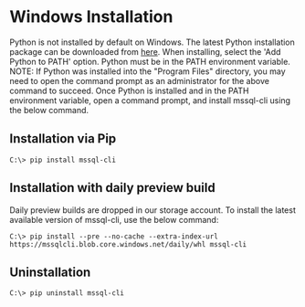 # Windows Installation

Python is not installed by default on Windows.  The latest Python installation package can be downloaded from [here](https://www.python.org/downloads/).  When installing, select the 'Add Python to PATH' option.  Python must be in the PATH environment variable.
NOTE: If Python was installed into the "Program Files" directory, you may need to open the command prompt as an administrator for the above command to succeed.
Once Python is installed and in the PATH environment variable, open a command prompt, and install mssql-cli using the below command.  

## Installation via Pip
```shell
C:\> pip install mssql-cli
```

## Installation with daily preview build
Daily preview builds are dropped in our storage account. To install the latest available version of mssql-cli, use the below command:
```shell
C:\> pip install --pre --no-cache --extra-index-url https://mssqlcli.blob.core.windows.net/daily/whl mssql-cli
```

## Uninstallation
```shell
C:\> pip uninstall mssql-cli
```
